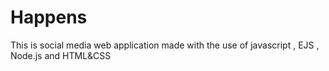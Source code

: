 # Happens
This is social media web application made with the use of javascript , EJS , Node.js and HTML&amp;CSS
